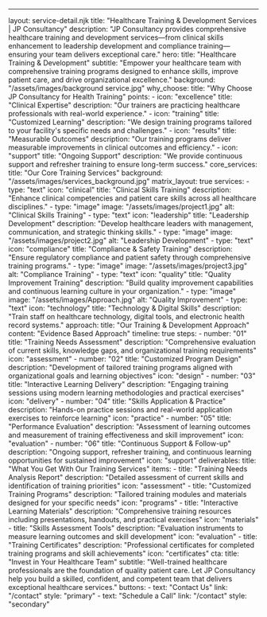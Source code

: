 ---
layout: service-detail.njk
title: "Healthcare Training & Development Services | JP Consultancy"
description: "JP Consultancy provides comprehensive healthcare training and development services—from clinical skills enhancement to leadership development and compliance training—ensuring your team delivers exceptional care."
hero:
  title: "Healthcare Training & Development"
  subtitle: "Empower your healthcare team with comprehensive training programs designed to enhance skills, improve patient care, and drive organizational excellence."
  background: "/assets/images/background service.jpg"
why_choose:
  title: "Why Choose JP Consultancy for Health Training"
  points:
    - icon: "excellence"
      title: "Clinical Expertise"
      description: "Our trainers are practicing healthcare professionals with real-world experience."
    - icon: "training"
      title: "Customized Learning"
      description: "We design training programs tailored to your facility's specific needs and challenges."
    - icon: "results"
      title: "Measurable Outcomes"
      description: "Our training programs deliver measurable improvements in clinical outcomes and efficiency."
    - icon: "support"
      title: "Ongoing Support"
      description: "We provide continuous support and refresher training to ensure long-term success."
core_services:
  title: "Our Core Training Services"
  background: "/assets/images/services_background.jpg"
  matrix_layout: true
  services:
    - type: "text"
      icon: "clinical"
      title: "Clinical Skills Training"
      description: "Enhance clinical competencies and patient care skills across all healthcare disciplines."
    - type: "image"
      image: "/assets/images/project1.jpg"
      alt: "Clinical Skills Training"
    - type: "text"
      icon: "leadership"
      title: "Leadership Development"
      description: "Develop healthcare leaders with management, communication, and strategic thinking skills."
    - type: "image"
      image: "/assets/images/project2.jpg"
      alt: "Leadership Development"
    - type: "text"
      icon: "compliance"
      title: "Compliance & Safety Training"
      description: "Ensure regulatory compliance and patient safety through comprehensive training programs."
    - type: "image"
      image: "/assets/images/project3.jpg"
      alt: "Compliance Training"
    - type: "text"
      icon: "quality"
      title: "Quality Improvement Training"
      description: "Build quality improvement capabilities and continuous learning culture in your organization."
    - type: "image"
      image: "/assets/images/Approach.jpg"
      alt: "Quality Improvement"
    - type: "text"
      icon: "technology"
      title: "Technology & Digital Skills"
      description: "Train staff on healthcare technology, digital tools, and electronic health record systems."
approach:
  title: "Our Training & Development Approach"
  content: "Evidence Based Approach"
  timeline: true
  steps:
    - number: "01"
      title: "Training Needs Assessment"
      description: "Comprehensive evaluation of current skills, knowledge gaps, and organizational training requirements"
      icon: "assessment"
    - number: "02"
      title: "Customized Program Design"
      description: "Development of tailored training programs aligned with organizational goals and learning objectives"
      icon: "design"
    - number: "03"
      title: "Interactive Learning Delivery"
      description: "Engaging training sessions using modern learning methodologies and practical exercises"
      icon: "delivery"
    - number: "04"
      title: "Skills Application & Practice"
      description: "Hands-on practice sessions and real-world application exercises to reinforce learning"
      icon: "practice"
    - number: "05"
      title: "Performance Evaluation"
      description: "Assessment of learning outcomes and measurement of training effectiveness and skill improvement"
      icon: "evaluation"
    - number: "06"
      title: "Continuous Support & Follow-up"
      description: "Ongoing support, refresher training, and continuous learning opportunities for sustained improvement"
      icon: "support"
deliverables:
  title: "What You Get With Our Training Services"
  items:
    - title: "Training Needs Analysis Report"
      description: "Detailed assessment of current skills and identification of training priorities"
      icon: "assessment"
    - title: "Customized Training Programs"
      description: "Tailored training modules and materials designed for your specific needs"
      icon: "programs"
    - title: "Interactive Learning Materials"
      description: "Comprehensive training resources including presentations, handouts, and practical exercises"
      icon: "materials"
    - title: "Skills Assessment Tools"
      description: "Evaluation instruments to measure learning outcomes and skill development"
      icon: "evaluation"
    - title: "Training Certificates"
      description: "Professional certificates for completed training programs and skill achievements"
      icon: "certificates"
cta:
  title: "Invest in Your Healthcare Team"
  subtitle: "Well-trained healthcare professionals are the foundation of quality patient care. Let JP Consultancy help you build a skilled, confident, and competent team that delivers exceptional healthcare services."
  buttons:
    - text: "Contact Us"
      link: "/contact"
      style: "primary"
    - text: "Schedule a Call"
      link: "/contact"
      style: "secondary" 